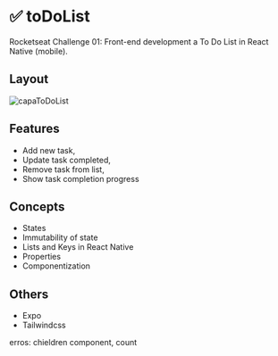 # ✅ toDoList

Rocketseat Challenge 01: Front-end development a To Do List in React Native (mobile).

## Layout

![capaToDoList](https://user-images.githubusercontent.com/28874783/214693940-545408d6-8bb1-418b-9c97-d29eba825c29.png)

## Features

- Add new task,
- Update task completed,
- Remove task from list,
- Show task completion progress

## Concepts

- States
- Immutability of state
- Lists and Keys in React Native
- Properties
- Componentization

## Others

- Expo
- Tailwindcss


erros: chieldren component, count 